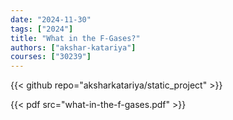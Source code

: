 ```yaml
---
date: "2024-11-30"
tags: ["2024"]
title: "What in the F-Gases?"
authors: ["akshar-katariya"]
courses: ["30239"]
---
```


{{< github repo="aksharkatariya/static_project" >}}

{{< pdf src="what-in-the-f-gases.pdf" >}}
